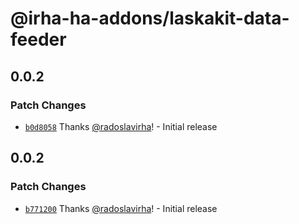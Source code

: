 # @irha-ha-addons/laskakit-data-feeder

## 0.0.2

### Patch Changes

- [`b0d8058`](https://github.com/radoslavirha/ha-addons/commit/b0d80580f8eac45b392554c9cac64ff60bc3ebf8) Thanks [@radoslavirha](https://github.com/radoslavirha)! - Initial release

## 0.0.2

### Patch Changes

- [`b771200`](https://github.com/radoslavirha/ha-addons/commit/b771200f366bfdcdddabd85830bb43af71667354) Thanks [@radoslavirha](https://github.com/radoslavirha)! - Initial release
